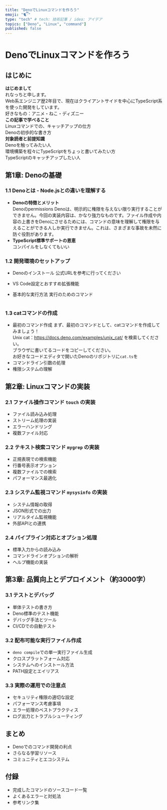 ```yaml
---
title: "DenoでLinuxコマンドを作ろう"
emoji: "🐈ྀི"
type: "tech" # tech: 技術記事 / idea: アイデア
topics: ["Deno", "Linux", "command"]
published: false
---
```


# DenoでLinuxコマンドを作ろう

## はじめに
**はじめまして**<br>
  れなっちと申します。<br>
  Web系エンジニア歴2年目で、現在はクライアントサイドを中心にTypeScript系を使った開発をしています。<br>
  好きなもの：アニメ・ねこ・ディズニー<br>
**この記事で学べること**<br>
  Linuxコマンドでの、キャッチアップの仕方<br>
  Denoの初歩的な書き方<br>
**対象読者と前提知識**<br>
  Denoを触ってみたい人<br>
  環境構築を程々にTypeScriptをちょっと書いてみたい方<br>
  TypeScriptのキャッチアップしたい人<br>

## 第1章: Denoの基礎

### 1.1 Denoとは - Node.jsとの違いを理解する
- **Denoの特徴とメリット**<br>
  Denoのpermissions
    Denoは、明示的に権限を与えない限り実行することができません。今回の実装内容は、かなり強力なものです。ファイル作成や内容の上書きをDenoにさせるためには、コマンドの意味を理解して権限を与えることができる人しか実行できません。これは、さまざまな事故を未然に防ぐ役割があります。
- **TypeScript標準サポートの恩恵**<br>
  コンパイルをしなくてもいい<br>


### 1.2 開発環境のセットアップ
- Denoのインストール
 公式URLを参考に行ってください
- VS Code設定とおすすめ拡張機能

- 基本的な実行方法
  実行のためのコマンド
  ```javaScript
  ```

### 1.3 catコマンドの作成
- 最初のコマンド作成
  まず、最初のコマンドとして、catコマンドを作成してみましょう！<br>
  Unix cat：https://docs.deno.com/examples/unix_cat/ を検索してください。<br>
  ブラウザに書いてるコードをコピーしてください。<br>
  お好きなコードエディタで開いたDenoのリポジトリに`cat.ts`を
- コマンドライン引数の処理
- 権限システムの理解

## 第2章: Linuxコマンドの実装

### 2.1 ファイル操作コマンド `touch` の実装
- ファイル読み込み処理
- ストリーム処理の実装
- エラーハンドリング
- 複数ファイル対応

### 2.2 テキスト検索コマンド `mygrep` の実装
- 正規表現での検索機能
- 行番号表示オプション
- 複数ファイルでの検索
- パフォーマンス最適化

### 2.3 システム監視コマンド `mysysinfo` の実装
- システム情報の取得
- JSON形式での出力
- リアルタイム監視機能
- 外部APIとの連携

### 2.4 パイプライン対応とオプション処理
- 標準入力からの読み込み
- コマンドラインオプションの解析
- ヘルプ機能の実装

## 第3章: 品質向上とデプロイメント（約3000字）

### 3.1 テストとデバッグ
- 単体テストの書き方
- Deno標準のテスト機能
- デバッグ手法とツール
- CI/CDでの自動テスト

### 3.2 配布可能な実行ファイル作成
- `deno compile`での単一実行ファイル生成
- クロスプラットフォーム対応
- システムへのインストール方法
- PATH設定とエイリアス

### 3.3 実際の運用での注意点
- セキュリティ権限の適切な設定
- パフォーマンス考慮事項
- エラー処理のベストプラクティス
- ログ出力とトラブルシューティング

## まとめ
- Denoでのコマンド開発の利点
- さらなる学習リソース
- コミュニティとエコシステム

## 付録
- 完成したコマンドのソースコード一覧
- よくあるエラーと対処法
- 参考リンク集